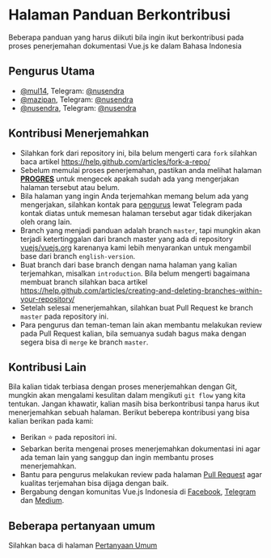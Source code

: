 # Halaman Panduan Berkontribusi

Beberapa panduan yang harus diikuti bila ingin ikut berkontribusi pada proses penerjemahan dokumentasi Vue.js ke dalam Bahasa Indonesia

## Pengurus Utama

+ [@mul14](https://github.com/mul14), Telegram: [@nusendra](https://t.me/@mul14)
+ [@mazipan](https://github.com/mazipan), Telegram: [@nusendra](https://t.me/@mazipan)
+ [@nusendra](https://github.com/nusendra), Telegram: [@nusendra](https://t.me/@nusendra)

## Kontribusi Menerjemahkan

+ Silahkan fork dari repository ini, bila belum mengerti cara `fork` silahkan baca artikel https://help.github.com/articles/fork-a-repo/
+ Sebelum memulai proses penerjemahan, pastikan anda melihat halaman **[PROGRES](PROGRESS.md)** untuk mengecek apakah sudah ada yang mengerjakan halaman tersebut atau belum.
+ Bila halaman yang ingin Anda terjemahkan memang belum ada yang mengerjakan, silahkan kontak para [pengurus](#Pengurus-Utama) lewat Telegram pada kontak diatas untuk memesan halaman tersebut agar tidak dikerjakan oleh orang lain.
+ Branch yang menjadi panduan adalah branch `master`, tapi mungkin akan terjadi ketertinggalan dari branch master yang ada di repository [vuejs/vuejs.org](https://github.com/vuejs/vuejs.org) karenanya kami lebih menyarankan untuk mengambil base dari branch `english-version`.
+ Buat branch dari base branch dengan nama halaman yang kalian terjemahkan, misalkan `introduction`. Bila belum mengerti bagaimana membuat branch silahkan baca artikel https://help.github.com/articles/creating-and-deleting-branches-within-your-repository/
+ Setelah selesai menerjemahkan, silahkan buat Pull Request ke branch `master` pada repository ini.
+ Para pengurus dan teman-teman lain akan membantu melakukan review pada Pull Request kalian, bila semuanya sudah bagus maka dengan segera bisa di `merge` ke branch `master`.

## Kontribusi Lain

Bila kalian tidak terbiasa dengan proses menerjemahkan dengan Git, mungkin akan mengalami kesulitan dalam mengikuti `git flow` yang kita tentukan. Jangan khawatir, kalian masih bisa berkontribusi tanpa harus ikut menerjemahkan sebuah halaman. Berikut beberepa kontribusi yang bisa kalian berikan pada kami:

+ Berikan ⭐️ pada repositori ini.
+ Sebarkan berita mengenai proses menerjemahkan dokumentasi ini agar ada teman lain yang sanggup dan ingin membantu proses menerjemahkan.
+ Bantu para pengurus melakukan review pada halaman [Pull Request](https://github.com/vuejs-id/docs/pulls) agar kualitas terjemahan bisa dijaga dengan baik.
+ Bergabung dengan komunitas Vue.js Indonesia di [Facebook](https://www.facebook.com/groups/1675298779418239/), [Telegram](https://t.me/vuejsid) dan [Medium](https://medium.com/vuejs-id).

## Beberapa pertanyaan umum

Silahkan baca di halaman [Pertanyaan Umum](FAQ.md)
